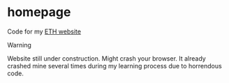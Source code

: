 # homepage
Code for my [ETH website](https://n.ethz.ch/~lejiang/)

> [!WARNING]
> Website still under construction. Might crash your browser. It already crashed mine several times during my learning process due to horrendous code.